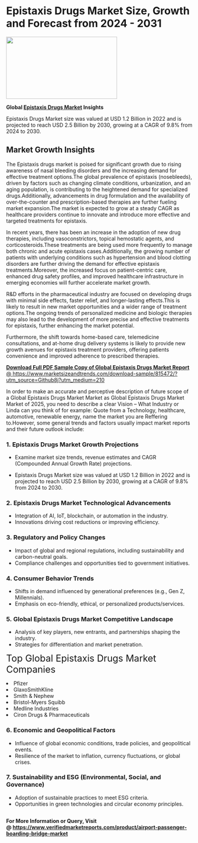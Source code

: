 <H1>Epistaxis Drugs Market Size, Growth and Forecast from 2024 - 2031</H1><img class="aligncenter size-medium wp-image-584254" src="https://thirdeyenews.in/wp-content/uploads/2024/09/Global-Market-Research-300x168.jpeg" alt="" width="300" height="168" /><p><strong>Global&nbsp;<a href="https://www.marketsizeandtrends.com/download-sample/815472/?utm_source=Github8j?utm_medium=210">Epistaxis Drugs Market</a> Insights</strong></p><p>Epistaxis Drugs Market size was valued at USD 1.2 Billion in 2022 and is projected to reach USD 2.5 Billion by 2030, growing at a CAGR of 9.8% from 2024 to 2030.</p><p><h2>Market Growth Insights</h2> <p>The Epistaxis drugs market is poised for significant growth due to rising awareness of nasal bleeding disorders and the increasing demand for effective treatment options.The global prevalence of epistaxis (nosebleeds), driven by factors such as changing climate conditions, urbanization, and an aging population, is contributing to the heightened demand for specialized drugs.Additionally, advancements in drug formulation and the availability of over-the-counter and prescription-based therapies are further fueling market expansion.The market is expected to grow at a steady CAGR as healthcare providers continue to innovate and introduce more effective and targeted treatments for epistaxis.</p> <p><a href="#"></a></p> <p>In recent years, there has been an increase in the adoption of new drug therapies, including vasoconstrictors, topical hemostatic agents, and corticosteroids.These treatments are being used more frequently to manage both chronic and acute epistaxis cases.Additionally, the growing number of patients with underlying conditions such as hypertension and blood clotting disorders are further driving the demand for effective epistaxis treatments.Moreover, the increased focus on patient-centric care, enhanced drug safety profiles, and improved healthcare infrastructure in emerging economies will further accelerate market growth.</p> <p>R&D efforts in the pharmaceutical industry are focused on developing drugs with minimal side effects, faster relief, and longer-lasting effects.This is likely to result in new market opportunities and a wider range of treatment options.The ongoing trends of personalized medicine and biologic therapies may also lead to the development of more precise and effective treatments for epistaxis, further enhancing the market potential.</p> <p>Furthermore, the shift towards home-based care, telemedicine consultations, and at-home drug delivery systems is likely to provide new growth avenues for epistaxis treatment providers, offering patients convenience and improved adherence to prescribed therapies.</p> <p><a href="#"></p><p><span class=""><strong>Download Full PDF Sample Copy of Global Epistaxis Drugs Market Report</strong> @ <a href="https://www.marketsizeandtrends.com/download-sample/815472/?utm_source=Github8j?utm_medium=210" target="_blank">https://www.marketsizeandtrends.com/download-sample/815472/?utm_source=Github8j?utm_medium=210</a></span></p><p>In order to make an accurate and perceptive description of future scope of a Global&nbsp;Epistaxis Drugs Market Market as Global&nbsp;Epistaxis Drugs Market Market of 2025, you need to describe a clear Vision &ndash; What Industry or Linda can you think of for example: Quote from a Technology, healthcare, automotive, renewable energy, name the market you are Reffering to.However, some general trends and factors usually impact market reports and their future outlook include:</p><h3>1.&nbsp;<strong>Epistaxis Drugs Market Growth Projections</strong></h3><ul><li>Examine market size trends, revenue estimates and CAGR (Compounded Annual Growth Rate) projections.</li><li><p>Epistaxis Drugs Market size was valued at USD 1.2 Billion in 2022 and is projected to reach USD 2.5 Billion by 2030, growing at a CAGR of 9.8% from 2024 to 2030.</p></li></ul><h3>2.&nbsp;<strong>Epistaxis Drugs Market Technological Advancements</strong></h3><ul><li>Integration of AI, IoT, blockchain, or automation in the industry.</li><li>Innovations driving cost reductions or improving efficiency.</li></ul><h3>3.&nbsp;<strong>Regulatory and Policy Changes</strong></h3><ul><li>Impact of global and regional regulations, including sustainability and carbon-neutral goals.</li><li>Compliance challenges and opportunities tied to government initiatives.</li></ul><h3>4.&nbsp;<strong>Consumer Behavior Trends</strong></h3><ul><li>Shifts in demand influenced by generational preferences (e.g., Gen Z, Millennials).</li><li>Emphasis on eco-friendly, ethical, or personalized products/services.</li></ul><h3>5.&nbsp;<strong>Global Epistaxis Drugs Market Competitive Landscape</strong></h3><ul><li>Analysis of key players, new entrants, and partnerships shaping the industry.</li><li>Strategies for differentiation and market penetration.</li></ul><p data-pm-slice="1 1 []"><span style="color: inherit; font-family: inherit; font-size: 25px;">Top Global Epistaxis Drugs Market Companies</span></p><div class="" data-test-id=""><p><li>Pfizer</li><li> GlaxoSmithKline</li><li> Smith & Nephew</li><li> Bristol-Myers Squibb</li><li> Medline Industries</li><li> Ciron Drugs & Pharmaceuticals</li></p></div><h3>6.&nbsp;<strong>Economic and Geopolitical Factors</strong></h3><ul><li>Influence of global economic conditions, trade policies, and geopolitical events.</li><li>Resilience of the market to inflation, currency fluctuations, or global crises.</li></ul><h3>7.&nbsp;<strong>Sustainability and ESG (Environmental, Social, and Governance)</strong></h3><ul><li>Adoption of sustainable practices to meet ESG criteria.</li><li>Opportunities in green technologies and circular economy principles.</li></ul><h2><strong style="font-size: 14px;">For More Information or Query, Visit @&nbsp;</strong><a style="background-color: #ffffff; font-size: 14px;" href="https://www.marketsizeandtrends.com/report/epistaxis-drugs-market/" target="_blank">https://www.verifiedmarketreports.com/product/airport-passenger-boarding-bridge-market</a></h2>